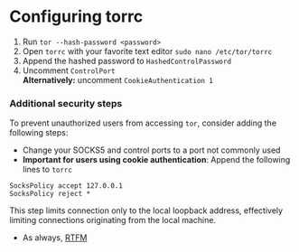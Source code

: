 # Configuring torrc
1. Run `tor --hash-password <password>`
2. Open `torrc` with your favorite text editor `sudo nano /etc/tor/torrc`
4. Append the hashed password to `HashedControlPassword`
5. Uncomment `ControlPort`
\
**Alternatively:** uncomment `CookieAuthentication 1`
### Additional security steps
To prevent unauthorized users from accessing `tor`, consider adding the following steps:
- Change your SOCKS5 and control ports to a port not commonly used
- **Important for users using cookie authentication**: Append the following lines to `torrc`
```
SocksPolicy accept 127.0.0.1
SocksPolicy reject *
```
This step limits connection only to the local loopback address, effectively limiting connections originating from the local machine.
- As always, [RTFM](https://tor.void.gr/docs/tor-manual.html.en)
